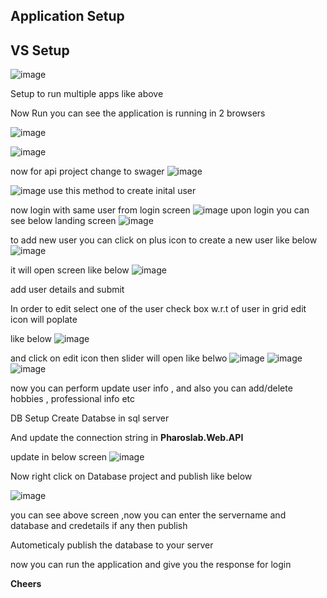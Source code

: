 Application Setup
-----------------
VS Setup
-----------
![image](https://github.com/user-attachments/assets/fd355a76-46df-40d4-af45-f7f21e9d2301)

Setup to run multiple apps like above 


Now Run you can see the application is running in 2 browsers 

![image](https://github.com/user-attachments/assets/83b82c90-e612-41ac-b418-f348a7c966f3)

![image](https://github.com/user-attachments/assets/9b1dbac3-0750-447f-994e-8079ec114161)

now for api project change to swager 
![image](https://github.com/user-attachments/assets/838efb29-8226-4f84-be02-41353cde4366)


 ![image](https://github.com/user-attachments/assets/36af5927-a3f2-4c5b-be7b-a154fbf9387c)
 use this method to create inital user 

now login with same user from login screen 
![image](https://github.com/user-attachments/assets/b319011b-aabb-4aac-b310-b35f7f9092f5)
upon login you can see below landing screen
![image](https://github.com/user-attachments/assets/2c8d17ce-d5d4-4e24-8655-87f90f9b80c8)


to add new user you can click on plus icon to create a new user like below 
![image](https://github.com/user-attachments/assets/f15415de-e551-4dd1-a3f1-196313a2d1c2)

 it will open screen like below 
![image](https://github.com/user-attachments/assets/51aab9d1-05c3-482a-9041-62925031d6a5)


add user details and submit 

In order to edit select one of the user check box w.r.t of user in grid edit icon will poplate 

like below 
![image](https://github.com/user-attachments/assets/9e143162-d273-400e-ae83-420f348b9b79)


and click on edit icon then slider will open like belwo 
![image](https://github.com/user-attachments/assets/6a497dd2-d2e1-431b-a64b-82babca0577f)
![image](https://github.com/user-attachments/assets/0db01cdc-928a-4089-bd01-aa2a082f819b)
![image](https://github.com/user-attachments/assets/cbd1f541-ddf8-456c-a90b-60bec99add47)

now you can perform update user info , and also you can add/delete hobbies , professional info etc 

DB Setup 
Create Databse in sql server 

And update the connection string in **Pharoslab.Web.API**

update in below screen 
![image](https://github.com/user-attachments/assets/2ea24eef-91d1-4b25-a1a9-665b10cc445d)


Now right click on Database project and publish like below

![image](https://github.com/user-attachments/assets/d12cdc05-a733-40bd-aaea-89d37c576bd1)

you can see above screen ,now you can enter the servername and database and credetails if any then publish


Autometicaly publish the database to your server 

now you can run the application and give you the response for login 


**Cheers** 
